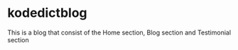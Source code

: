 # kodedictblog
This is a blog that consist of the Home section, Blog section and Testimonial section
